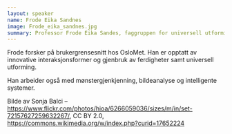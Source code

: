 ```yaml
---
layout: speaker
name: Frode Eika Sandnes
image: Frode_eika_sandnes.jpg
summary: Professor Frode Eika Sandes, faggruppen for universell utforming av IKT, OsloMet.
---
```


Frode forsker på brukergrensesnitt hos OsloMet. Han er opptatt av innovative interaksjonsformer og gjenbruk av ferdigheter samt universell utforming.

Han arbeider også med mønstergjenkjenning, bildeanalyse og intelligente systemer.

Bilde av Sonja Balci – https://www.flickr.com/photos/hioa/6266059036/sizes/m/in/set-72157627259632267/, CC BY 2.0, https://commons.wikimedia.org/w/index.php?curid=17652224
